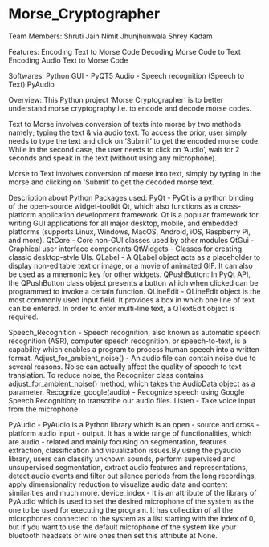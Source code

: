 # Morse_Cryptographer

Team Members:
Shruti Jain
Nimit Jhunjhunwala
Shrey Kadam

Features:
Encoding Text to Morse Code
Decoding Morse Code to Text
Encoding Audio Text to Morse Code

Softwares:
Python
GUI - PyQT5
Audio -
Speech recognition (Speech to Text)
PyAudio
	
Overview:
This Python project ‘Morse Cryptographer’ is to better understand morse cryptography i.e. to encode and decode morse codes. 

Text to Morse involves conversion of texts into morse by two methods namely; typing the text & via audio text. 
To access the prior, user simply needs to type the text and click on ‘Submit’ to get the encoded morse code. While in the second case, the user needs to click on ‘Audio’, wait for 2 seconds and speak in the text (without using any microphone).

Morse to Text involves conversion of morse into text, simply by typing in the morse and clicking on ‘Submit’ to get the decoded morse text.
 

Description about Python Packages used:
PyQt - PyQt is a python binding of the open-source widget-toolkit Qt, which also functions as a cross-platform application development framework. Qt is a popular framework for writing GUI applications for all major desktop, mobile, and embedded platforms (supports Linux, Windows, MacOS, Android, iOS, Raspberry Pi, and more).
QtCore - Core non-GUI classes used by other modules
QtGui - Graphical user interface components
QtWidgets - Classes for creating classic desktop-style UIs.
QLabel - A QLabel object acts as a placeholder to display non-editable text or image, or a movie of animated GIF. It can also be used as a mnemonic key for other widgets.
QPushButton: In PyQt API, the QPushButton class object presents a button which when clicked can be programmed to invoke a certain function.
QLineEdit - QLineEdit object is the most commonly used input field. It provides a box in which one line of text can be entered. In order to enter multi-line text, a QTextEdit object is required.


Speech_Recognition - Speech recognition, also known as automatic speech recognition (ASR), computer speech recognition, or speech-to-text, is a capability which enables a program to process human speech into a written format.
Adjust_for_ambient_noise() - An audio file can contain noise due to several reasons. Noise can actually affect the quality of speech to text translation. To reduce noise, the Recognizer class contains adjust_for_ambient_noise() method, which takes the AudioData object as a parameter.
Recognize_google(audio) - Recognize speech using Google Speech Recognition; to transcribe our audio files.
Listen - Take voice input from the microphone

PyAudio - PyAudio is a Python library which is an open - source and cross - platform audio input - output. It has a wide range of functionalities, which are audio - related and mainly focusing on segmentation, features extraction, classification and visualization issues.By using the pyaudio library, users can classify unknown sounds, perform supervised and unsupervised segmentation, extract audio features and representations, detect audio events and filter out silence periods from the long recordings, apply dimensionality reduction to visualize audio data and content similarities and much more.
device_index - It is an attribute of the library of PyAudio which is used to set the desired microphone of the system as the one to be used for executing the program. It has collection of all the microphones connected to the system as a list starting with the index of 0, but if you want to use the default microphone of the system like your bluetooth headsets or wire ones then set this attribute at None.






